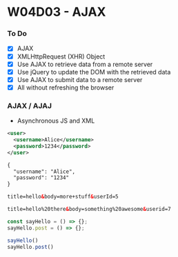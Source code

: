 # W04D03 - AJAX

### To Do
- [x] AJAX
- [x] XMLHttpRequest (XHR) Object
- [x] Use AJAX to retrieve data from a remote server
- [x] Use jQuery to update the DOM with the retrieved data
- [x] Use AJAX to submit data to a remote server
- [x] All without refreshing the browser

### AJAX / AJAJ
* Asynchronous JS and XML

```xml
<user>
  <username>Alice</username>
  <password>1234</password>
</user>

{
  "username": "Alice",
  "password": "1234"
}

title=hello&body=more+stuff&userId=5

title=hello%20there&body=something%20awesome&userid=7
```

```js
const sayHello = () => {};
sayHello.post = () => {};

sayHello()
sayHello.post()
```





